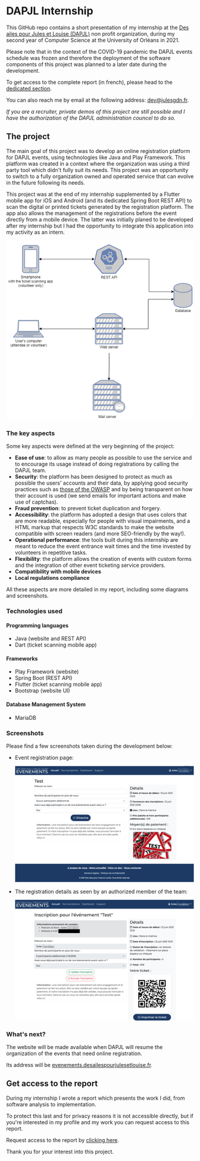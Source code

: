 # DAPJL Internship

This GitHub repo contains a short presentation of my internship at the [Des ailes pour Jules et Louise (DAPJL)](https://www.desailespourjulesetlouise.fr) non profit organization, during my second year of Computer Science at the University of Orléans in 2021.

Please note that in the context of the COVID-19 pandemic the DAPJL events schedule was frozen and therefore the deployment of the software components of this project was planned to a later date during the development.

To get access to the complete report (in french), please head to the [dedicated section](#get-access-to-the-report).

You can also reach me by email at the following address: [dev@julesgdn.fr](mailto:dev@julesgdn.fr).

*If you are a recruiter, private demos of this project are still possible and I have the authorization of the DAPJL administration councel to do so.*

## The project

The main goal of this project was to develop an online registration platform for DAPJL events, using technologies like Java and Play Framework. This platform was created in a context where the organization was using a third party tool which didn't fully suit its needs. This project was an opportunity to switch to a fully organization owned and operated service that can evolve in the future following its needs.

This project was at the end of my internship supplemented by a Flutter mobile app for iOS and Android (and its dedicated Spring Boot REST API) to scan the digital or printed tickets generated by the registration platform. The app also allows the management of the registrations before the event directly from a mobile device.
The latter was initially planed to be developed after my internship but I had the opportunity to integrate this application into my activity as an intern.

![The structure of the project](img/structure.png "The structure of the project")

### The key aspects

Some key aspects were defined at the very beginning of the project:
- **Ease of use**: to allow as many people as possible to use the service and to encourage its usage instead of doing registrations by calling the DAPJL team.
- **Security**: the platform has been designed to protect as much as possible the  users' accounts and their data, by applying good security practices such as [those of the OWASP](https://cheatsheetseries.owasp.org/) and by being transparent on how their account is used (we send emails for important actions and make use of captchas).
- **Fraud prevention**: to prevent ticket duplication and forgery.
- **Accessibility**: the platform has adopted a design that uses colors that are more readable, especially for people with visual impairments, and a HTML markup that respects W3C standards to make the website compatible with screen readers (and more SEO-friendly by the way!).
- **Operational performance**: the tools built during this internship are meant to reduce the event entrance wait times and the time invested by volunteers in repetitive tasks.
- **Flexibility**: the platform allows the creation of events with custom forms and the integration of other event ticketing service providers.
- **Compatibility with mobile devices**
- **Local regulations compliance**

All these aspects are more detailed in my report, including some diagrams and screenshots.

### Technologies used

#### Programming languages

- Java (website and REST API)
- Dart (ticket scanning mobile app)

#### Frameworks

- Play Framework (website)
- Spring Boot (REST API)
- Flutter (ticket scanning mobile app)
- Bootstrap (website UI)

#### Database Management System

- MariaDB

### Screenshots

Please find a few screenshots taken during the development below:

- Event registration page: 

  ![The registration page for an event](img/registration_screen.png "The registration page for an event")

- The registration details as seen by an authorized member of the team:

  ![user_registration_dashboard](img/user_registration_dashboard.png "The registration details as seen by an authorized member of the team")

### What's next?

The website will be made available when DAPJL will resume the organization of the events that need online registration.

Its address will be [evenements.desailespourjulesetlouise.fr](https://evenements.desailespourjulesetlouise.fr/).

## Get access to the report

During my internship I wrote a report which presents the work I did, from software analysis to implementation.

To protect this last and for privacy reasons it is not accessible directly, but if you're interested in my profile and my work you can request access to this report.

Request access to the report by [clicking here](mailto:dev@julesgdn.fr?subject=DAPJL%20Internship%20Report%20access%20request).

Thank you for your interest into this project.